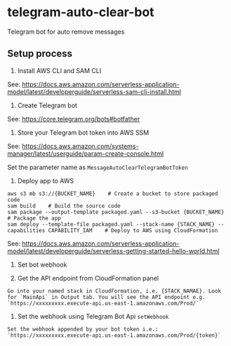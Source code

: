 # telegram-auto-clear-bot

Telegram bot for auto remove messages

## Setup process

1. Install AWS CLI and SAM CLI

  See: https://docs.aws.amazon.com/serverless-application-model/latest/developerguide/serverless-sam-cli-install.html

1. Create Telegram bot

  See: https://core.telegram.org/bots#botfather

1. Store your Telegram bot token into AWS SSM

  See: https://docs.aws.amazon.com/systems-manager/latest/userguide/param-create-console.html

  Set the parameter name as `MessageAutoClearTelegramBotToken`

1. Deploy app to AWS

  ```
aws s3 mb s3://{BUCKET_NAME}    # Create a bucket to store packaged code
sam build    # Build the source code
sam package --output-template packaged.yaml --s3-bucket {BUCKET_NAME}    # Package the app
sam deploy --template-file packaged.yaml --stack-name {STACK_NAME} --capabilities CAPABILITY_IAM    # Deploy to AWS using CloudFormation
```

  See: https://docs.aws.amazon.com/serverless-application-model/latest/developerguide/serverless-getting-started-hello-world.html

1. Set bot webhook

  1. Get the API endpoint from CloudFormation panel

    Go into your named stack in CloudFormation, i.e. {STACK_NAMAE}. Look for `MainApi` in Output tab. You will see the API endpoint e.g. `https://xxxxxxxxx.execute-api.us-east-1.amazonaws.com/Prod/`

  1. Set the webhook using Telegram Bot Api `setWebhook`

    Set the webhook appended by your bot token i.e.: `https://xxxxxxxxx.execute-api.us-east-1.amazonaws.com/Prod/{token}`
